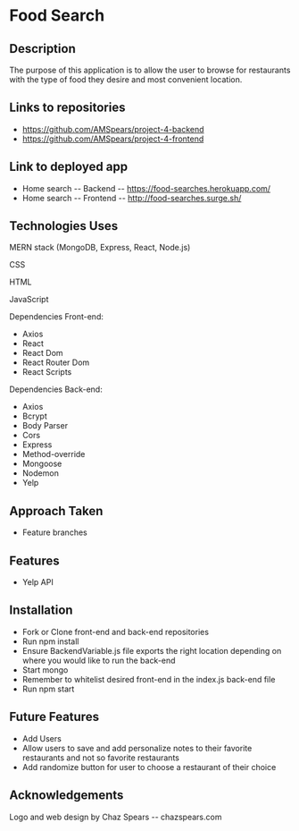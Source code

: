 # Food Search

## Description

The purpose of this application is to allow the user to browse for restaurants with the type of food they desire and most convenient location.

## Links to repositories

* https://github.com/AMSpears/project-4-backend
* https://github.com/AMSpears/project-4-frontend

## Link to deployed app

* Home search -- Backend -- https://food-searches.herokuapp.com/
* Home search -- Frontend -- http://food-searches.surge.sh/

## Technologies Uses

MERN stack (MongoDB, Express, React, Node.js)

CSS

HTML

JavaScript

Dependencies Front-end:

* Axios
* React
* React Dom
* React Router Dom
* React Scripts

Dependencies Back-end:

* Axios
* Bcrypt
* Body Parser
* Cors
* Express
* Method-override
* Mongoose
* Nodemon
* Yelp

## Approach Taken

* Feature branches

## Features

* Yelp API

## Installation

* Fork or Clone front-end and back-end repositories
* Run npm install
* Ensure BackendVariable.js file exports the right location depending on where you would like to run the back-end
* Start mongo
* Remember to whitelist desired front-end in the index.js back-end file
* Run npm start

## Future Features

* Add Users
* Allow users to save and add personalize notes to their favorite restaurants and not so favorite restaurants
* Add randomize button for user to choose a restaurant of their choice

## Acknowledgements

Logo and web design by Chaz Spears -- chazspears.com
